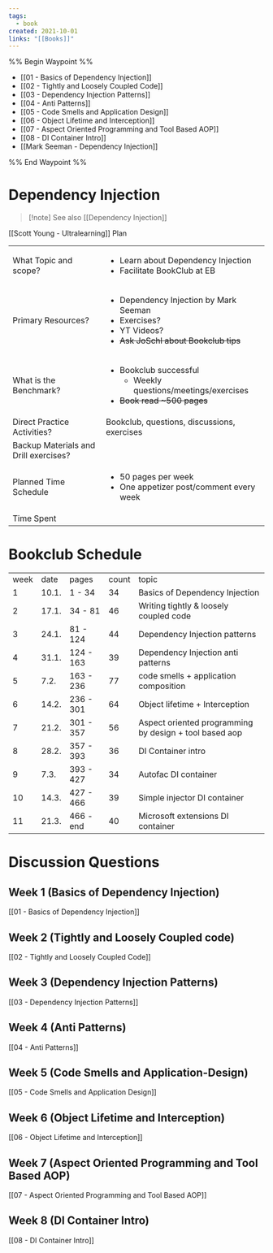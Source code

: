 ```yaml
---
tags:
  - book
created: 2021-10-01
links: "[[Books]]"
---
```


%% Begin Waypoint %%
- [[01 - Basics of Dependency Injection]]
- [[02 - Tightly and Loosely Coupled Code]]
- [[03 - Dependency Injection Patterns]]
- [[04 - Anti Patterns]]
- [[05 - Code Smells and Application Design]]
- [[06 - Object Lifetime and Interception]]
- [[07 - Aspect Oriented Programming and Tool Based AOP]]
- [[08 - DI Container Intro]]
- [[Mark Seeman - Dependency Injection]]

%% End Waypoint %%

# Dependency Injection

> [!note] See also [[Dependency Injection]]

[[Scott Young - Ultralearning]] Plan
<table>
  <tr>
   <td>What Topic and scope?
   </td>
   <td>
<ul>

<li>Learn about Dependency Injection

<li>Facilitate BookClub at EB
</li>
</ul>
   </td>
  </tr>
  <tr>
   <td>Primary Resources?
   </td>
   <td>
<ul>

<li>Dependency Injection by Mark Seeman

<li>Exercises?

<li>YT Videos?

<li><del>Ask JoSchl about Bookclub tips</del>
</li>
</ul>
   </td>
  </tr>
  <tr>
   <td>What is the Benchmark?
   </td>
   <td>
<ul>

<li>Bookclub successful
<ul>

<li>Weekly questions/meetings/exercises
</li>
</ul>

<li><del>Book read ~500 pages</del>
</li>
</ul>
   </td>
  </tr>
  <tr>
   <td>Direct Practice Activities?
   </td>
   <td>Bookclub, questions, discussions, exercises
   </td>
  </tr>
  <tr>
   <td>Backup Materials and Drill exercises?
   </td>
   <td>
   </td>
  </tr>
  <tr>
   <td>Planned Time Schedule
   </td>
   <td>
<ul>

<li>50 pages per week

<li>One appetizer post/comment every week
</li>
</ul>
   </td>
  </tr>
  <tr>
   <td>Time Spent
   </td>
   <td>
   </td>
  </tr>
</table>

# Bookclub Schedule

<table>
  <tr>
   <td>week
   </td>
   <td>date
   </td>
   <td>pages
   </td>
   <td>count
   </td>
   <td>topic
   </td>
  </tr>
  <tr>
   <td>1
   </td>
   <td>10.1.
   </td>
   <td>1 - 34
   </td>
   <td>34
   </td>
   <td>Basics of Dependency Injection
   </td>
  </tr>
  <tr>
   <td>2
   </td>
   <td>17.1.
   </td>
   <td>34 - 81
   </td>
   <td>46
   </td>
   <td>Writing tightly & loosely coupled code
   </td>
  </tr>
  <tr>
   <td>3
   </td>
   <td>24.1.
   </td>
   <td>81 - 124
   </td>
   <td>44
   </td>
   <td>Dependency Injection patterns
   </td>
  </tr>
  <tr>
   <td>4
   </td>
   <td>31.1.
   </td>
   <td>124 - 163
   </td>
   <td>39
   </td>
   <td>Dependency Injection anti patterns
   </td>
  </tr>
  <tr>
   <td>5
   </td>
   <td>7.2.
   </td>
   <td>163 - 236
   </td>
   <td>77
   </td>
   <td>code smells + application composition
   </td>
  </tr>
  <tr>
   <td>6
   </td>
   <td>14.2.
   </td>
   <td>236 - 301
   </td>
   <td>64
   </td>
   <td>Object lifetime + Interception
   </td>
  </tr>
  <tr>
   <td>7
   </td>
   <td>21.2.
   </td>
   <td>301 - 357
   </td>
   <td>56
   </td>
   <td>Aspect oriented programming by design + tool based aop
   </td>
  </tr>
  <tr>
   <td>8
   </td>
   <td>28.2.
   </td>
   <td>357 - 393
   </td>
   <td>36
   </td>
   <td>DI Container intro
   </td>
  </tr>
  <tr>
   <td>9
   </td>
   <td>7.3.
   </td>
   <td>393 - 427
   </td>
   <td>34
   </td>
   <td>Autofac DI container
   </td>
  </tr>
  <tr>
   <td>10
   </td>
   <td>14.3.
   </td>
   <td>427 - 466
   </td>
   <td>39
   </td>
   <td>Simple injector DI container
   </td>
  </tr>
  <tr>
   <td>11
   </td>
   <td>21.3.
   </td>
   <td>466 - end
   </td>
   <td>40
   </td>
   <td>Microsoft extensions DI container
   </td>
  </tr>
</table>

# Discussion Questions

## Week 1 (Basics of Dependency Injection)

[[01 - Basics of Dependency Injection]]

## Week 2 (Tightly and Loosely Coupled code)

[[02 - Tightly and Loosely Coupled Code]]

## Week 3 (Dependency Injection Patterns)

[[03 - Dependency Injection Patterns]]

## Week 4 (Anti Patterns)

[[04 - Anti Patterns]]

## Week 5 (Code Smells and Application-Design)

[[05 - Code Smells and Application Design]]

## Week 6 (Object Lifetime and Interception)

[[06 - Object Lifetime and Interception]]

## Week 7 (Aspect Oriented Programming and Tool Based AOP)

[[07 - Aspect Oriented Programming and Tool Based AOP]]

## Week 8 (DI Container Intro)

[[08 - DI Container Intro]]
